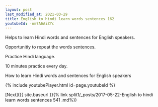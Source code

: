 ```yaml
---
layout: post
last_modified_at: 2021-03-29
title: English to hindi learn words sentences 162 
youtubeId: -nm7A6AiZYc
---
```

 
 
Helps to learn Hindi words and sentences for English speakers.

Opportunitiy to repeat the words sentences. 

Practice Hindi language. 
 
10 minutes practice every day. 
 
How to learn Hindi words and sentences for English speakers 
 
{% include youtubePlayer.html id=page.youtubeId %}
 
 
[Next]({{ site.baseurl }}{% link  split1/_posts/2017-05-22-English to hindi learn words sentences 541 .md%})
 
